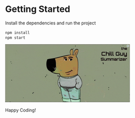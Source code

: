 # Getting Started
Install the dependencies and run the project
```
npm install
npm start
```

![Animation](./images/gif.gif)

Happy Coding!

